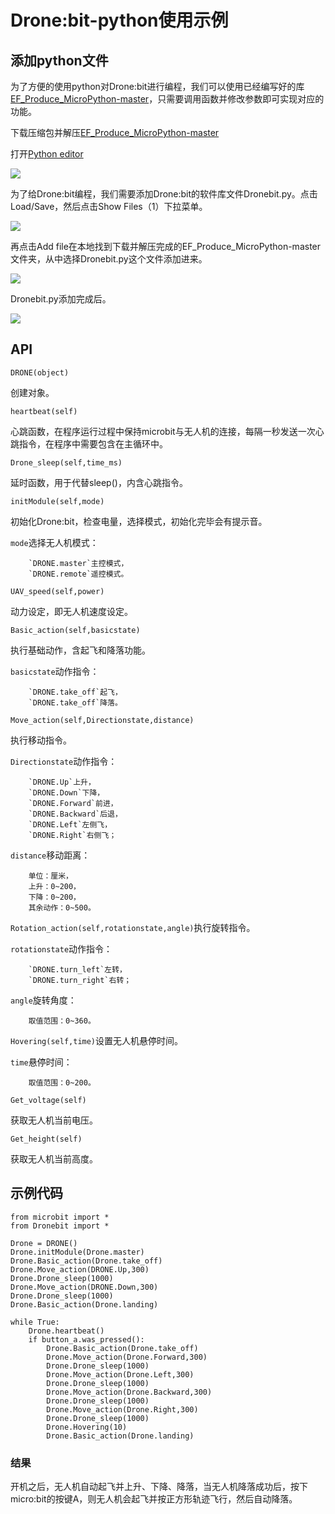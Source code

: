 # Drone:bit-python使用示例

## 添加python文件

为了方便的使用python对Drone:bit进行编程，我们可以使用已经编写好的库[EF_Produce_MicroPython-master](https://github.com/elecfreaks/EF_Produce_MicroPython/archive/refs/heads/master.zip)，只需要调用函数并修改参数即可实现对应的功能。

下载压缩包并解压[EF_Produce_MicroPython-master](https://github.com/elecfreaks/EF_Produce_MicroPython/archive/refs/heads/master.zip)

打开[Python editor](https://python.microbit.org/v/2.0)

![](./images/Drone-bit-py-01.png)

为了给Drone:bit编程，我们需要添加Drone:bit的软件库文件Dronebit.py。点击Load/Save，然后点击Show Files（1）下拉菜单。


![](./images/Drone-bit-py-02.png)

再点击Add file在本地找到下载并解压完成的EF_Produce_MicroPython-master文件夹，从中选择Dronebit.py这个文件添加进来。

![](./images/Drone-bit-py-03.png)

Dronebit.py添加完成后。

![](./images/Drone-bit-py-04.png)

## API

`DRONE(object)`

创建对象。



`heartbeat(self)`

心跳函数，在程序运行过程中保持microbit与无人机的连接，每隔一秒发送一次心跳指令，在程序中需要包含在主循环中。



`Drone_sleep(self,time_ms)`

延时函数，用于代替sleep()，内含心跳指令。



`initModule(self,mode)`

初始化Drone:bit，检查电量，选择模式，初始化完毕会有提示音。


`mode`选择无人机模式：

        `DRONE.master`主控模式，
        `DRONE.remote`遥控模式。



`UAV_speed(self,power)`

动力设定，即无人机速度设定。



`Basic_action(self,basicstate)`

执行基础动作，含起飞和降落功能。

`basicstate`动作指令：

        `DRONE.take_off`起飞，
        `DRONE.take_off`降落。 
        


`Move_action(self,Directionstate,distance)`

执行移动指令。

`Directionstate`动作指令：

        `DRONE.Up`上升，
        `DRONE.Down`下降，
        `DRONE.Forward`前进，
        `DRONE.Backward`后退，
        `DRONE.Left`左侧飞，
        `DRONE.Right`右侧飞；
        
`distance`移动距离：

        单位：厘米，
        上升：0~200，
        下降：0~200，
        其余动作：0~500。



`Rotation_action(self,rotationstate,angle)`执行旋转指令。


`rotationstate`动作指令：

        `DRONE.turn_left`左转，
        `DRONE.turn_right`右转；
        
`angle`旋转角度：

        取值范围：0~360。



`Hovering(self,time)`设置无人机悬停时间。

`time`悬停时间：

        取值范围：0~200。



`Get_voltage(self)`

获取无人机当前电压。



`Get_height(self)`

获取无人机当前高度。



## 示例代码
```
from microbit import *
from Dronebit import *

Drone = DRONE()
Drone.initModule(Drone.master)
Drone.Basic_action(Drone.take_off)
Drone.Move_action(DRONE.Up,300)
Drone.Drone_sleep(1000)
Drone.Move_action(DRONE.Down,300) 
Drone.Drone_sleep(1000)
Drone.Basic_action(Drone.landing)

while True:
    Drone.heartbeat()
    if button_a.was_pressed():
        Drone.Basic_action(Drone.take_off)
        Drone.Move_action(Drone.Forward,300)
        Drone.Drone_sleep(1000)
        Drone.Move_action(Drone.Left,300)
        Drone.Drone_sleep(1000)
        Drone.Move_action(Drone.Backward,300)
        Drone.Drone_sleep(1000)
        Drone.Move_action(Drone.Right,300)
        Drone.Drone_sleep(1000)
        Drone.Hovering(10)
        Drone.Basic_action(Drone.landing)

```

### 结果

开机之后，无人机自动起飞并上升、下降、降落，当无人机降落成功后，按下micro:bit的按键A，则无人机会起飞并按正方形轨迹飞行，然后自动降落。
